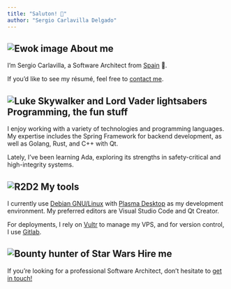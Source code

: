```yaml
---
title: "Saluton! 🖖"
author: "Sergio Carlavilla Delgado"
---
```


## <img class="main-icons" src="/images/ewok.svg" alt="Ewok image"> About me

I’m Sergio Carlavilla, a Software Architect from [Spain](https://en.wikipedia.org/wiki/Spain) 🐇.

If you’d like to see my résumé, feel free to [contact me](mailto:sergio.carlavilla91@gmail.com).

## <img class="main-icons" src="/images/lightsaber.svg" alt="Luke Skywalker and Lord Vader lightsabers"> Programming, the fun stuff

I enjoy working with a variety of technologies and programming languages.
My expertise includes the Spring Framework for backend development, as well as Golang, Rust, and C++ with Qt.

Lately, I’ve been learning Ada, exploring its strengths in safety-critical and high-integrity systems.

## <img class="main-icons" src="/images/r2d2.svg" alt="R2D2"> My tools

I currently use [Debian GNU/Linux](https://www.debian.org) with [Plasma Desktop](https://www.kde.org/plasma-desktop) as my development environment.
My preferred editors are Visual Studio Code and Qt Creator.

For deployments, I rely on [Vultr](https://www.vultr.com) to manage my VPS, and for version control, I use [Gitlab](https://gitlab.com/carlavilla).

## <img class="main-icons" src="/images/boba-fett.svg" alt="Bounty hunter of Star Wars"> Hire me

If you’re looking for a professional Software Architect, don’t hesitate to [get in touch!](mailto:sergio.carlavilla91@gmail.com)
